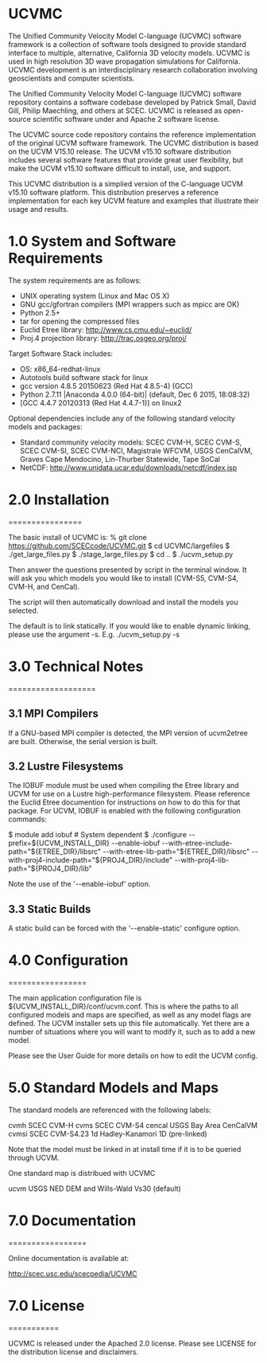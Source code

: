 # UCVMC
The Unified Community Velocity Model C-language (UCVMC) software framework is a collection of software tools designed to provide standard interface to multiple, alternative, California 3D velocity models. UCVMC is used in high resolution 3D wave propagation simulations for California. UCVMC development is an interdisciplinary research collaboration involving geoscientists and computer scientists.

The Unified Community Velocity Model C-language (UCVMC) software repository contains a software codebase developed by Patrick Small, David Gill, Philip Maechling, and others at SCEC. UCVMC is released as open-source scientific software under and Apache 2 software license.

The UCVMC source code repository contains the reference implementation of the original UCVM software framework. The UCVMC distribution is based on the UCVM V15.10 release. The UCVM v15.10 software distribution includes several software features that provide great user flexibility, but make the UCVM v15.10 software difficult to install, use, and support.

This UCVMC distribution is a simplied version of the C-language UCVM v15.10 software platform. This distribution preserves a reference implementation for each key UCVM feature and examples that illustrate their usage and results.

# 1.0 System and Software Requirements

The system requirements are as follows: 

- UNIX operating system (Linux and Mac OS X) 
- GNU gcc/gfortran compilers (MPI wrappers such as mpicc are OK) 
- Python 2.5+
- tar for opening the compressed files 
- Euclid Etree library: http://www.cs.cmu.edu/~euclid/
- Proj.4 projection library: http://trac.osgeo.org/proj/

Target Software Stack includes:
* OS: x86_64-redhat-linux
* Autotools build software stack for linux
* gcc version 4.8.5 20150623 (Red Hat 4.8.5-4) (GCC)
* Python 2.7.11 |Anaconda 4.0.0 (64-bit)| (default, Dec  6 2015, 18:08:32) 
* [GCC 4.4.7 20120313 (Red Hat 4.4.7-1)] on linux2

Optional dependencies include any of the following standard velocity models
and packages:

- Standard community velocity models: SCEC CVM-H, SCEC CVM-S, SCEC CVM-SI, 
  SCEC CVM-NCI, Magistrale WFCVM, USGS CenCalVM, Graves Cape Mendocino, 
  Lin-Thurber Statewide, Tape SoCal
- NetCDF: http://www.unidata.ucar.edu/downloads/netcdf/index.jsp


# 2.0 Installation
================

The basic install of UCVMC is:
% git clone https://github.com/SCECcode/UCVMC.git
$ cd UCVMC/largefiles
$ ./get_large_files.py
$ ./stage_large_files.py
$ cd ..
$ ./ucvm_setup.py

Then answer the questions presented by script in the terminal window. 
It will ask you which models you would like to install (CVM-S5, CVM-S4, CVM-H, and CenCal).

The script will then automatically download and install the models you selected.

The default is to link statically. If you would like to enable dynamic linking, please
use the argument -s. E.g. ./ucvm_setup.py -s

# 3.0 Technical Notes
===================

## 3.1 MPI Compilers

If a GNU-based MPI compiler is detected, the MPI version of ucvm2etree are
built. Otherwise, the serial version is built.

## 3.2 Lustre Filesystems

The IOBUF module must be used when compiling the Etree library and UCVM for 
use on a Lustre high-performance filesystem. Please reference the Euclid Etree 
documention for instructions on how to do this for that package. For UCVM, 
IOBUF is enabled with the following configuration commands:

$ module add iobuf          # System dependent
$ ./configure --prefix=${UCVM_INSTALL_DIR} --enable-iobuf
  --with-etree-include-path="${ETREE_DIR}/libsrc" 
  --with-etree-lib-path="${ETREE_DIR}/libsrc" 
  --with-proj4-include-path="${PROJ4_DIR}/include" 
  --with-proj4-lib-path="${PROJ4_DIR}/lib"

Note the use of the '--enable-iobuf' option.

## 3.3 Static Builds

A static build can be forced with the '--enable-static' configure option.

# 4.0 Configuration
=================

The main application configuration file is ${UCVM_INSTALL_DIR}/conf/ucvm.conf. 
This is where the paths to all configured models and maps are specified, as 
well as any model flags are defined. The UCVM installer sets up this file 
automatically. Yet there are a number of situations where you will want to 
modify it, such as to add a new model.

Please see the User Guide for more details on how to edit the UCVM config.

# 5.0 Standard Models and Maps

The standard models are referenced with the following labels:

cvmh	     	    SCEC CVM-H
cvms	     	    SCEC CVM-S4
cencal	     	    USGS Bay Area CenCalVM
cvmsi	     	    SCEC CVM-S4.23
1d		    Hadley-Kanamori 1D (pre-linked)

Note that the model must be linked in at install time if it is to be queried 
through UCVM.

One standard map is distribued with UCVMC

ucvm	     USGS NED DEM and Wills-Wald Vs30 (default)

# 7.0 Documentation
=================

Online documentation is available at:

http://scec.usc.edu/scecpedia/UCVMC

# 7.0 License
===========

UCVMC is released under the Apached 2.0 license. Please see LICENSE for the distribution license and disclaimers.

